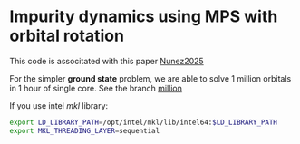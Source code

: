 # Impurity dynamics using MPS with orbital rotation
This code is associtated with this paper [Nunez2025](https://doi.org/10.48550/arXiv.2503.13706)

For the simpler **ground state** problem, we are able to solve 1 million orbitals in 1 hour of single core. See the branch [million](https://github.com/yurielnf/noip/tree/million)


If you use intel *mkl* library:
```bash
export LD_LIBRARY_PATH=/opt/intel/mkl/lib/intel64:$LD_LIBRARY_PATH
export MKL_THREADING_LAYER=sequential
```
